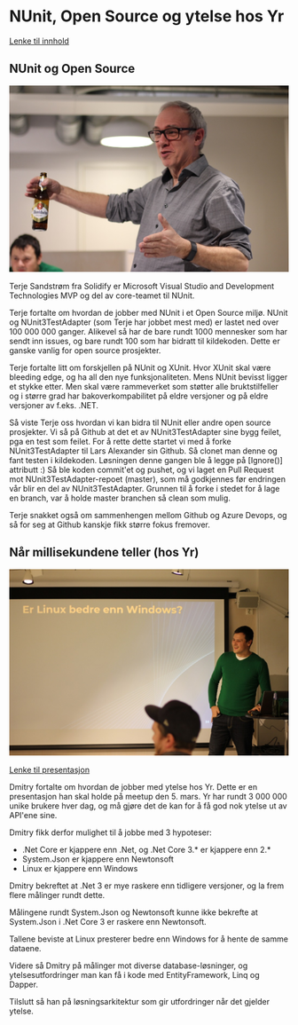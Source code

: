 # NUnit, Open Source og ytelse hos Yr

[Lenke til innhold](https://github.com/novanet/fagkvelder/tree/master/docs/20200218/content)

## NUnit og Open Source
![Terje Sandstrøm](https://github.com/novanet/fagkvelder/blob/master/docs/20200218/content/IMG_2531.JPG)

Terje Sandstrøm fra Solidify er Microsoft Visual Studio and Development Technologies MVP og del av core-teamet til NUnit.

Terje fortalte om hvordan de jobber med NUnit i et Open Source miljø. NUnit og NUnit3TestAdapter (som Terje har jobbet mest med) er lastet ned over 100 000 000 ganger. Alikevel så har de bare rundt 1000 mennesker som har sendt inn issues, og bare rundt 100 som har bidratt til kildekoden. Dette er ganske vanlig for open source prosjekter.

Terje fortalte litt om forskjellen på NUnit og XUnit. Hvor XUnit skal være bleeding edge, og ha all den nye funksjonaliteten. Mens NUnit bevisst ligger et stykke etter. Men skal være rammeverket som støtter alle bruktstilfeller og i større grad har bakoverkompabilitet på eldre versjoner og på eldre versjoner av f.eks. .NET.

Så viste Terje oss hvordan vi kan bidra til NUnit eller andre open source prosjekter. Vi så på Github at det et av NUnit3TestAdapter sine bygg feilet, pga en test som feilet. For å rette dette startet vi med å forke NUnit3TestAdapter til Lars Alexander sin Github. Så clonet man denne og fant testen i kildekoden. Løsningen denne gangen ble å legge på [Ignore()] attributt :) Så ble koden commit'et og pushet, og vi laget en Pull Request mot NUnit3TestAdapter-repoet (master), som må godkjennes før endringen vår blir en del av NUnit3TestAdapter. Grunnen til å forke i stedet for å lage en branch, var å holde master branchen så clean som mulig.

Terje snakket også om sammenhengen mellom Github og Azure Devops, og så for seg at Github kanskje fikk større fokus fremover.

## Når millisekundene teller (hos Yr)

![Dmitry](https://github.com/novanet/fagkvelder/blob/master/docs/20200218/content/IMG_2551.JPG)

[Lenke til presentasjon](https://github.com/novanet/fagkvelder/tree/master/docs/20200218/content/DmitryYr.pdf)

Dmitry fortalte om hvordan de jobber med ytelse hos Yr. Dette er en presentasjon han skal holde på meetup den 5. mars. Yr har rundt 3 000 000 unike brukere hver dag, og må gjøre det de kan for å få god nok ytelse ut av API'ene sine.

Dmitry fikk derfor mulighet til å jobbe med 3 hypoteser:

- .Net Core er kjappere enn .Net, og .Net Core 3.* er kjappere enn 2.*
- System.Json er kjappere enn Newtonsoft
- Linux er kjappere enn Windows

Dmitry bekreftet at .Net 3 er mye raskere enn tidligere versjoner, og la frem flere målinger rundt dette.

Målingene rundt System.Json og Newtonsoft kunne ikke bekrefte at System.Json i .Net Core 3 er raskere enn Newtonsoft.

Tallene beviste at Linux presterer bedre enn Windows for å hente de samme dataene.

Videre så Dmitry på målinger mot diverse database-løsninger, og ytelsesutfordringer man kan få i kode med EntityFramework, Linq og Dapper.

Tilslutt så han på løsningsarkitektur som gir utfordringer når det gjelder ytelse.
